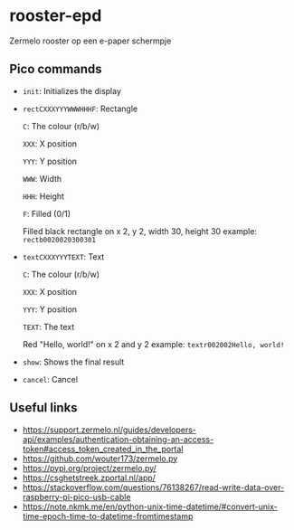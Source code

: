 # rooster-epd
Zermelo rooster op een e-paper schermpje

## Pico commands
- `init`: Initializes the display
- `rectCXXXYYYWWWHHHF`: Rectangle

  `C`: The colour (r/b/w)
  
  `XXX`: X position
  
  `YYY`: Y position
  
  `WWW`: Width
  
  `HHH`: Height
  
  `F`: Filled (0/1)

  Filled black rectangle on x 2, y 2, width 30, height 30 example: `rectb0020020300301`
- `textCXXXYYYTEXT`: Text

  `C`: The colour (r/b/w)
  
  `XXX`: X position
  
  `YYY`: Y position
  
  `TEXT`: The text

  Red "Hello, world!" on x 2 and y 2 example: `textr002002Hello, world!`
- `show`: Shows the final result
- `cancel`: Cancel

## Useful links
- https://support.zermelo.nl/guides/developers-api/examples/authentication-obtaining-an-access-token#access_token_created_in_the_portal
- https://github.com/wouter173/zermelo.py
- https://pypi.org/project/zermelo.py/
- https://csghetstreek.zportal.nl/app/
- https://stackoverflow.com/questions/76138267/read-write-data-over-raspberry-pi-pico-usb-cable
- https://note.nkmk.me/en/python-unix-time-datetime/#convert-unix-time-epoch-time-to-datetime-fromtimestamp
